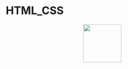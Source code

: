 # HTML_CSS

<div id="header" align="center">
  <img src="https://ostraining.com/wp-content/uploads/coding/html5-css3-hd.jpg" width="100"/>
</div>
